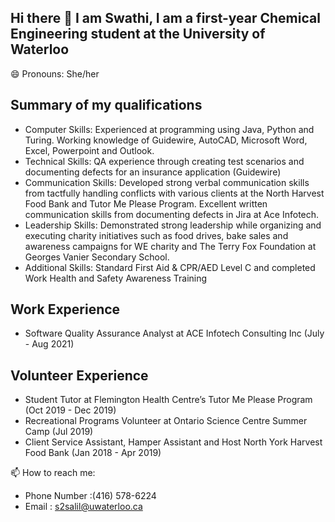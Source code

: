 
## Hi there 👋 I am Swathi, I am a first-year Chemical Engineering student at the University of Waterloo
😄 Pronouns: She/her

## Summary of my qualifications
              
- Computer Skills: Experienced at programming using Java, Python and Turing. Working knowledge of Guidewire, AutoCAD, Microsoft Word, Excel, Powerpoint and Outlook.
- Technical Skills: QA experience through creating test scenarios and documenting defects for an insurance application (Guidewire)
- Communication Skills: Developed strong verbal communication skills from tactfully handling conflicts with various clients at the North Harvest Food Bank and Tutor Me Please Program. Excellent written communication skills from documenting defects in Jira at Ace Infotech.
- Leadership Skills:  Demonstrated strong leadership while organizing and executing charity initiatives such as food drives, bake sales and awareness campaigns for WE charity and The Terry Fox Foundation at Georges Vanier Secondary School. 
- Additional Skills: Standard First Aid & CPR/AED Level C and completed Work Health and Safety Awareness Training

## Work Experience
- Software Quality Assurance Analyst at ACE Infotech Consulting Inc	(July - Aug 2021)

## Volunteer Experience
- Student Tutor	at Flemington Health Centre’s Tutor Me Please Program (Oct 2019 - Dec 2019)
- Recreational Programs Volunteer at Ontario Science Centre Summer Camp (Jul 2019) 	
- Client Service Assistant, Hamper Assistant and Host North York Harvest Food Bank (Jan 2018 - Apr 2019)


			                    	            	              		        
📫 How to reach me: 
- Phone Number :(416) 578-6224
- Email : s2salil@uwaterloo.ca


